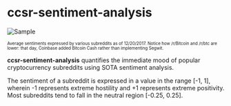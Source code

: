 # ccsr-sentiment-analysis

![Sample](https://raw.githubusercontent.com/dmhacker/ccsr-sentiment-analysis/master/sample.png)

<sub><sup>Average sentiments expressed by various subreddits as of 12/20/2017. Notice how /r/Bitcoin and /r/btc are lower: that day, Coinbase added Bitcoin Cash rather than implementing Segwit.</sup></sub>

__ccsr-sentiment-analysis__ quantifies the immediate mood of popular cryptocurrency subreddits using SOTA sentiment analysis.

The sentiment of a subreddit is expressed in a value in the range [-1, 1], wherein -1 represents extreme hostility and +1 represents extreme positivity. Most subreddits tend to fall in the neutral region [-0.25, 0.25].

